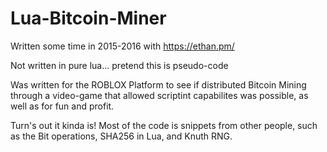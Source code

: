 # Lua-Bitcoin-Miner

Written some time in 2015-2016 with https://ethan.pm/

Not written in pure lua... pretend this is pseudo-code

Was written for the ROBLOX Platform to see if distributed Bitcoin Mining through a video-game that allowed scriptint capabilites was possible, as well as for fun and profit.


Turn's out it kinda is! Most of the code is snippets from other people, such as the Bit operations, SHA256 in Lua, and Knuth RNG.
